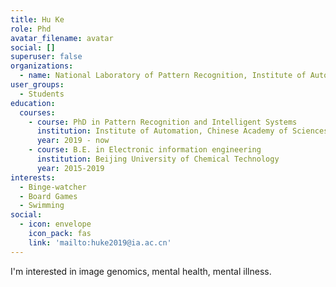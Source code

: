 ```yaml
---
title: Hu Ke
role: Phd
avatar_filename: avatar
social: []
superuser: false
organizations:
  - name: National Laboratory of Pattern Recognition, Institute of Automation, Chinese Academy of Sciences
user_groups:
  - Students
education:
  courses:
    - course: PhD in Pattern Recognition and Intelligent Systems
      institution: Institute of Automation, Chinese Academy of Sciences
      year: 2019 - now
    - course: B.E. in Electronic information engineering 
      institution: Beijing University of Chemical Technology
      year: 2015-2019
interests:
  - Binge-watcher 
  - Board Games
  - Swimming
social:
  - icon: envelope
    icon_pack: fas
    link: 'mailto:huke2019@ia.ac.cn'
---
```


I'm interested in image genomics, mental health, mental illness.